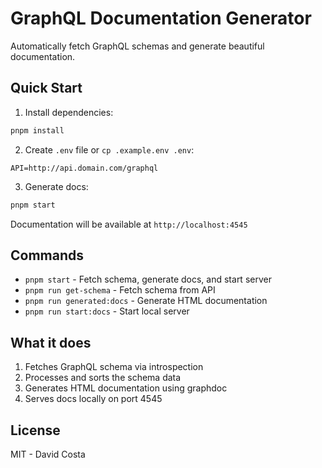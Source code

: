 # GraphQL Documentation Generator

Automatically fetch GraphQL schemas and generate beautiful documentation.

## Quick Start

1. Install dependencies:
```bash
pnpm install
```

2. Create `.env` file or `cp .example.env .env`:
```env
API=http://api.domain.com/graphql
```

3. Generate docs:
```bash
pnpm start
```

Documentation will be available at `http://localhost:4545`

## Commands

- `pnpm start` - Fetch schema, generate docs, and start server
- `pnpm run get-schema` - Fetch schema from API
- `pnpm run generated:docs` - Generate HTML documentation
- `pnpm run start:docs` - Start local server

## What it does

1. Fetches GraphQL schema via introspection
2. Processes and sorts the schema data
3. Generates HTML documentation using graphdoc
4. Serves docs locally on port 4545

## License

MIT - David Costa

